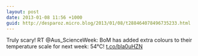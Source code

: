 ```yaml
---
layout: post
date: 2013-01-08 11:56 +1000
guid: http://desparoz.micro.blog/2013/01/08/t288464078496735233.html
---
```

Truly scary! RT @Aus_ScienceWeek: BoM has added extra colours to their temperature scale for next week: 54°C! [t.co/bla0uHZN](http://t.co/bla0uHZN)
